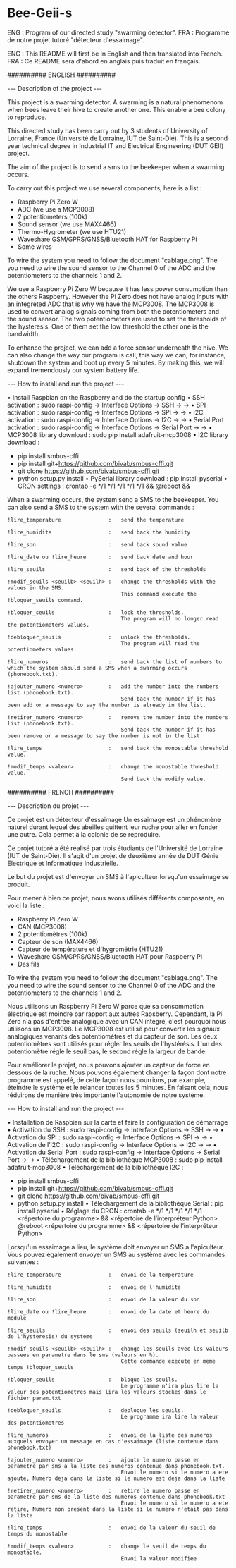 # Bee-Geii-s
ENG : Program of our directed study "swarming detector".
FRA : Programme de notre projet tutoré "détecteur d'essaimage".

ENG : This README will first be in English and then translated into French.
FRA : Ce README sera d'abord en anglais puis traduit en français.

########## ENGLISH ##########

--- Description of the project ---

This project is a swarming detector.
A swarming is a natural phenomenom when bees leave their hive to create another one. 
This enable a bee colony to reproduce.

This directed study has been carry out by 3 students of University of Lorraine, France (Université de Lorraine, IUT de Saint-Dié).
This is a second year technical degree in Industrial IT and Electrical Engineering (DUT GEII) project.

The aim of the project is to send a sms to the beekeeper when a swarming occurs.

To carry out this project we use several components, here is a list :
  - Raspberry Pi Zero W
  - ADC (we use a MCP3008)
  - 2 potentiometers (100k)
  - Sound sensor (we use MAX4466)
  - Thermo-Hygrometer (we use HTU21)
  - Waveshare GSM/GPRS/GNSS/Bluetooth HAT for Raspberry Pi
  - Some wires

To wire the system you need to follow the document "cablage.png".
The you need to wire the sound sensor to the Channel 0 of the ADC and the potentiometers to the channels 1 and 2.

We use a Raspberry Pi Zero W because it has less power consumption than the others Raspberry.
However the Pi Zero does not have analog inputs with an integreted ADC that is why we have the MCP3008.
The MCP3008 is used to convert analog signals coming from both the potentiometers and the sound sensor.
The two potentiometers are used to set the thresholds of the hysteresis. One of them set the low threshold the other one is the bandwidth. 

To enhance the project, we can add a force sensor underneath the hive. We can also change the way our program is call, this way we can, for instance, shutdown the system and boot up every 5 minutes. By making this, we will expand tremendously our system battery life.

--- How to install and run the project ---

•	Install Raspbian on the Raspberry and do the startup config
•	SSH activation : sudo raspi-config -> Interface Options -> SSH -> <Yes> -> <Ok>
•	SPI activation : sudo raspi-config -> Interface Options -> SPI -> <Yes> -> <Ok>
•	I2C activation : sudo raspi-config -> Interface Options -> I2C -> <Yes> -> <Ok>
•	Serial Port activation : sudo raspi-config -> Interface Options -> Serial Port -> <Yes> -> <Ok>
•	MCP3008 library download : sudo pip install adafruit-mcp3008
•	I2C library download : 
-	pip install smbus-cffi
-	pip install git+https://github.com/bivab/smbus-cffi.git
-	git clone https://github.com/bivab/smbus-cffi.git
-	python setup.py install
•	PySerial library download : pip install pyserial
•	CRON settings : crontab -e
  */1 */1 */1 */1 */1 <program directory> && <Python interpreter directory> <program>
@reboot <program directory> && <Python interpreter directory> <startup program>
  
When a swarming occurs, the system send a SMS to the beekeeper.
You can also send a SMS to the system with the several commands :
  
    !lire_temperature               :   send the temperature
    
    !lire_humidite                  :   send back the humidity
    
    !lire_son                       :   send back sound value
    
    !lire_date ou !lire_heure       :   send back date and hour
    
    !lire_seuils                    :   send back of the thresholds
    
    !modif_seuils <seuilb> <seuilh> :   change the thresholds with the values in the SMS.
                                        This command execute the !bloquer_seuils command.
                                        
    !bloquer_seuils                 :   lock the thresholds.
                                        The program will no longer read the potentiometers values.
                                        
    !debloquer_seuils               :   unlock the thresholds.
                                        The program will read the potentiometers values.
                                        
    !lire_numeros                   :   send back the list of numbers to which the system should send a SMS when a swarming occurs (phonebook.txt).
    
    !ajouter_numero <numero>        :   add the number into the numbers list (phonebook.txt).
                                        Send back the number if it has been add or a message to say the number is already in the list.
                                
    !retirer_numero <numero>        :   remove the number into the numbers list (phonebook.txt).
                                        Send back the number if it has been remove or a message to say the number is not in the list.

    !lire_temps                     :   send back the monostable threshold value.

    !modif_temps <valeur>           :   change the monostable threshold value.
                                        Send back the modify value.
  

  
########## FRENCH ##########

--- Description du projet ---

Ce projet est un détecteur d'essaimage
Un essaimage est un phénomène naturel durant lequel des abeilles quittent leur ruche pour aller en fonder une autre. 
Cela permet à la colonie de se reproduire.

Ce projet tutoré a été réalisé par trois étudiants de l'Université de Lorraine (IUT de Saint-Dié).
Il s'agit d'un projet de deuxième année de DUT Génie Electrique et Informatique Industrielle.

Le but du projet est d'envoyer un SMS à l'apiculteur lorsqu'un essaimage se produit.

Pour mener à bien ce projet, nous avons utilisés différents composants, en voici la liste :
  - Raspberry Pi Zero W
  - CAN (MCP3008)
  - 2 potentiomètres (100k)
  - Capteur de son (MAX4466)
  - Capteur de température et d'hygrométrie (HTU21)
  - Waveshare GSM/GPRS/GNSS/Bluetooth HAT pour Raspberry Pi
  - Des fils

  To wire the system you need to follow the document "cablage.png".
The you need to wire the sound sensor to the Channel 0 of the ADC and the potentiometers to the channels 1 and 2.
  
Nous utilisons un Raspberry Pi Zero W parce que sa consommation électrique est moindre par rapport aux autres Rapsberry.
Cependant, la Pi Zero n'a pas d'entrée analogique avec un CAN intégré, c'est pourquoi nous utilisons un MCP3008.
Le MCP3008 est utilisé pour convertir les signaux analogiques venants des potentiomètres et du capteur de son.
Les deux potentiomètres sont utilisés pour régler les seuils de l'hystérésis. L'un des potentiomètre régle le seuil bas, le second régle la largeur de bande.

Pour améliorer le projet, nous pouvons ajouter un capteur de force en dessous de la ruche. Nous pouvons également changer la façon dont notre programme est appelé, de cette façon nous pourrions, par example, éteindre le système et le relancer toutes les 5 minutes. En faisant cela, nous réduirons de manière très importante l'autonomie de notre système.

--- How to install and run the project ---

•	Installation de Raspbian sur la carte et faire la configuration de démarrage
•	Activation du SSH : sudo raspi-config -> Interface Options -> SSH -> <Oui> -> <Ok>
•	Activation du SPI : sudo raspi-config -> Interface Options -> SPI -> <Oui> -> <Ok>
•	Activation de l’I2C : sudo raspi-config -> Interface Options -> I2C -> <Oui> -> <Ok>
•	Activation du Serial Port : sudo raspi-config -> Interface Options -> Serial Port -> <Oui> -> <Ok>
•	Téléchargement de la bibliothèque MCP3008 : sudo pip install adafruit-mcp3008
•	Téléchargement de la bibliothèque I2C : 
-	pip install smbus-cffi
-	pip install git+https://github.com/bivab/smbus-cffi.git
-	git clone https://github.com/bivab/smbus-cffi.git
-	python setup.py install
•	Téléchargement de la bibliothèque Serial : pip install pyserial
•	Réglage du CRON : crontab -e
  */1 */1 */1 */1 */1 <répertoire du programme> && <répertoire de l’interpréteur Python> <programme>
@reboot <répertoire du programme> && <répertoire de l’interpréteur Python> <programme>

Lorsqu'un essaimage a lieu, le système doit envoyer un SMS a l'apiculteur.
  Vous pouvez également envoyer un SMS au système avec les commandes suivantes :
  
    !lire_temperature               :   envoi de la temperature
    
    !lire_humidite                  :   envoi de l'humidite
    
    !lire_son                       :   envoi de la valeur du son
    
    !lire_date ou !lire_heure       :   envoi de la date et heure du module
    
    !lire_seuils                    :   envoi des seuils (seuilh et seuilb de l'hysteresis) du systeme
    
    !modif_seuils <seuilb> <seuilh> :   change les seuils avec les valeurs passees en parametre dans le sms (valeurs en %).
                                        Cette commande execute en meme temps !bloquer_seuils
                                        
    !bloquer_seuils                 :   bloque les seuils.
                                        Le programme n'ira plus lire la valeur des potentiometres mais lira les valeurs stockes dans le fichier param.txt
                                        
    !debloquer_seuils               :   debloque les seuils.
                                        Le programme ira lire la valeur des potentiometres
                                        
    !lire_numeros                   :   envoi de la liste des numeros auxquels envoyer un message en cas d'essaimage (liste contenue dans phonebook.txt)
    
    !ajouter_numero <numero>        :   ajoute le numero passe en parametre par sms a la liste des numeros contenue dans phonebook.txt.
                                        Envoi le numero si le numero a ete ajoute, Numero deja dans la liste si le numero est deja dans la liste
                                
    !retirer_numero <numero>        :   retire le numero passe en parametre par sms de la liste des numeros contenue dans phonebook.txt
                                        Envoi le numero si le numero a ete retire, Numero non present dans la liste si le numero n'etait pas dans la liste

    !lire_temps                     :   envoi de la valeur du seuil de temps du monostable

    !modif_temps <valeur>           :   change le seuil de temps du monostable.
                                        Envoi la valeur modifiee
  
